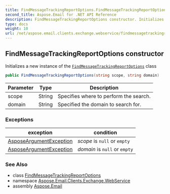 ```yaml
---
title: FindMessageTrackingReportOptions.FindMessageTrackingReportOptions
second_title: Aspose.Email for .NET API Reference
description: FindMessageTrackingReportOptions constructor. Initializes a new instance of the FindMessageTrackingReportOptions class
type: docs
weight: 10
url: /net/aspose.email.clients.exchange.webservice/findmessagetrackingreportoptions/findmessagetrackingreportoptions/
---
```

## FindMessageTrackingReportOptions constructor

Initializes a new instance of the [`FindMessageTrackingReportOptions`](../) class

```csharp
public FindMessageTrackingReportOptions(string scope, string domain)
```

| Parameter | Type | Description |
| --- | --- | --- |
| scope | String | Specifies where to perform the search. |
| domain | String | Specified the domain to search for. |

### Exceptions

| exception | condition |
| --- | --- |
| [AsposeArgumentException](../../../aspose.email/asposeargumentexception/) | *scope* is `null` or `empty` |
| [AsposeArgumentException](../../../aspose.email/asposeargumentexception/) | *domain* is `null` or `empty` |

### See Also

* class [FindMessageTrackingReportOptions](../)
* namespace [Aspose.Email.Clients.Exchange.WebService](../../findmessagetrackingreportoptions/)
* assembly [Aspose.Email](../../../)


